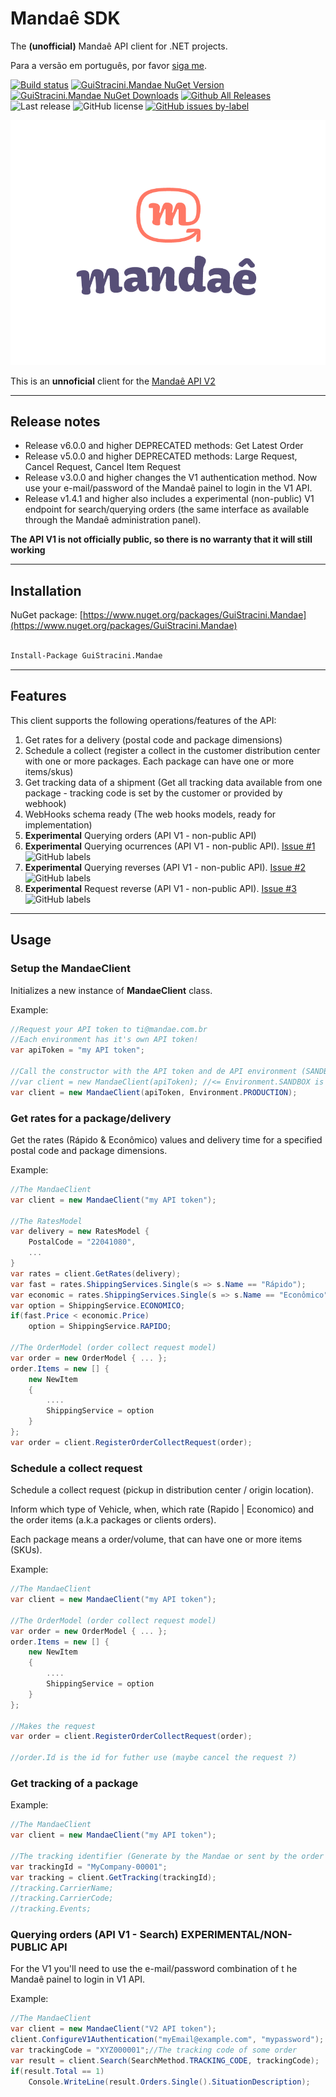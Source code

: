 # Mandaê SDK

The **(unofficial)** Mandaê API client for .NET projects.

Para a versão em português, por favor [siga me](/readme.pt-br.md).

[![Build status](https://ci.appveyor.com/api/projects/status/2et11cwujyfnsruj?svg=true)](https://ci.appveyor.com/project/guibranco/guistracini-mandae)
[![GuiStracini.Mandae NuGet Version](https://img.shields.io/nuget/v/GuiStracini.Mandae.svg?style=flat)](https://www.nuget.org/packages/GuiStracini.Mandae/)
[![GuiStracini.Mandae NuGet Downloads](https://img.shields.io/nuget/dt/GuiStracini.Mandae.svg?style=flat)](https://www.nuget.org/packages/GuiStracini.Mandae/)
[![Github All Releases](https://img.shields.io/github/downloads/guibranco/GuiStracini.Mandae/total.svg?style=flat)](https://github.com/guibranco/GuiStracini.Mandae)
![Last release](https://img.shields.io/github/release-date/guibranco/guistracini.mandae.svg?style=flat)
![GitHub license](https://img.shields.io/github/license/guibranco/guistracini.mandae)
[![GitHub issues by-label](https://img.shields.io/github/issues/guibranco/guistracini.mandae/help%20wanted.svg)](https://github.com/guibranco/guistracini.mandae/issues?q=is%3Aissue+is%3Aopen+label%3A%22help+wanted%22)

![Mandaê logo](https://raw.githubusercontent.com/guibranco/GuiStracini.Mandae/master/Mandae.png)


This is an **unnoficial** client for the [Mandaê API V2](https://dev.mandae.com.br/api/index.html)

---

## Release notes

- Release v6.0.0 and higher DEPRECATED methods: Get Latest Order
- Release v5.0.0 and higher DEPRECATED methods: Large Request, Cancel Request, Cancel Item Request
- Release v3.0.0 and higher changes the V1 authentication method. Now use your e-mail/password of the Mandaê painel to login in the V1 API.
- Release v1.4.1 and higher also includes a experimental (non-public) V1 endpoint for search/querying orders (the same interface as available through the Mandaê administration panel).

**The API V1 is not officially public, so there is no warranty that it will still working**

---

## Installation

NuGet package: [https://www.nuget.org/packages/GuiStracini.Mandae](https://www.nuget.org/packages/GuiStracini.Mandae)

```ps

Install-Package GuiStracini.Mandae

```

---

## Features

This client supports the following operations/features of the API:

 1. Get rates for a delivery (postal code and package dimensions)
 2. Schedule a collect (register a collect in the customer distribution center with one or more packages. Each package can have one or more items/skus)
 3. Get tracking data of a shipment (Get all tracking data available from one package - tracking code is set by the customer or provided by webhook)
 4. WebHooks schema ready (The web hooks models, ready for implementation)
 5. **Experimental** Querying orders (API V1 - non-public API)
 6. **Experimental** Querying ocurrences (API V1 - non-public API). [Issue #1](https://github.com/guibranco/GuiStracini.Mandae/issues/1) ![GitHub labels](https://img.shields.io/github/labels/guibranco/BancosBrasileiros/help%20wanted)
 7. **Experimental** Querying reverses (API V1 - non-public API). [Issue #2](https://github.com/guibranco/GuiStracini.Mandae/issues/2) ![GitHub labels](https://img.shields.io/github/labels/guibranco/BancosBrasileiros/help%20wanted)
 8. **Experimental** Request reverse (API V1 - non-public API). [Issue #3](https://github.com/guibranco/GuiStracini.Mandae/issues/3) ![GitHub labels](https://img.shields.io/github/labels/guibranco/BancosBrasileiros/help%20wanted)

---

## Usage

### Setup the MandaeClient

Initializes a new instance of **MandaeClient** class.

Example:

```csharp
//Request your API token to ti@mandae.com.br 
//Each environment has it's own API token!
var apiToken = "my API token";

//Call the constructor with the API token and de API environment (SANDBOX | PRODUCTION).
//var client = new MandaeClient(apiToken); //<= Environment.SANDBOX is the default environment.
var client = new MandaeClient(apiToken, Environment.PRODUCTION);
```

### Get rates for a package/delivery

Get the rates (Rápido & Econômico) values and delivery time for a specified postal code and package dimensions.

Example:

```csharp
//The MandaeClient
var client = new MandaeClient("my API token");

//The RatesModel
var delivery = new RatesModel {
	PostalCode = "22041080",
	...
}
var rates = client.GetRates(delivery);
var fast = rates.ShippingServices.Single(s => s.Name == "Rápido");
var economic = rates.ShippingServices.Single(s => s.Name == "Econômico");
var option = ShippingService.ECONOMICO;
if(fast.Price < economic.Price)
	option = ShippingService.RAPIDO;

//The OrderModel (order collect request model)
var order = new OrderModel { ... };
order.Items = new [] {
	new NewItem 
	{
		....
		ShippingService = option
	}
};
var order = client.RegisterOrderCollectRequest(order);
```

### Schedule a collect request

Schedule a collect request (pickup in distribution center / origin location).

Inform which type of Vehicle, when, which rate (Rapido | Economico) and the order items (a.k.a packages or clients orders).

Each package means a order/volume, that can have one or more items (SKUs).

Example:

```csharp
//The MandaeClient
var client = new MandaeClient("my API token");

//The OrderModel (order collect request model)
var order = new OrderModel { ... };
order.Items = new [] {
	new NewItem 
	{
		....
		ShippingService = option
	}
};

//Makes the request
var order = client.RegisterOrderCollectRequest(order);

//order.Id is the id for futher use (maybe cancel the request ?)
```

### Get tracking of a package

Example:

```csharp
//The MandaeClient
var client = new MandaeClient("my API token");

//The tracking identifier (Generate by the Mandae or sent by the order collect request
var trackingId = "MyCompany-00001";
var tracking = client.GetTracking(trackingId);
//tracking.CarrierName;
//tracking.CarrierCode;
//tracking.Events;
```
### Querying orders (API V1 - Search) EXPERIMENTAL/NON-PUBLIC API

For the V1 you'll need to use the e-mail/password combination of t he Mandaê painel to login in V1 API.

Example:

```csharp
//The MandaeClient
var client = new MandaeClient("V2 API token");
client.ConfigureV1Authentication("myEmail@example.com", "mypassword");
var trackingCode = "XYZ000001";//The tracking code of some order
var result = client.Search(SearchMethod.TRACKING_CODE, trackingCode);
if(result.Total == 1)
	Console.WriteLine(result.Orders.Single().SituationDescription);    
```
